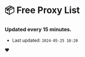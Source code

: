 # :package: Free Proxy List
### Updated every 15 minutes.

- Last updated: `2024-05-25 10:20`

:heart:
